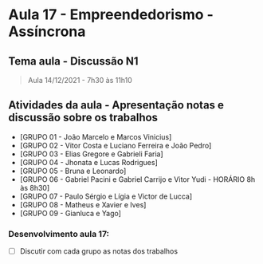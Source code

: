 # Aula 17 - Empreendedorismo - Assíncrona
## Tema aula - Discussão N1
> Aula 14/12/2021 - 7h30 às 11h10
> 
> 
## Atividades da aula - Apresentação notas e discussão sobre os trabalhos
- [GRUPO 01 - João Marcelo e Marcos Vinicius]
- [GRUPO 02 - Vitor Costa e Luciano Ferreira e João Pedro]
- [GRUPO 03 - Elias Gregore e Gabrieli Faria]
- [GRUPO 04 - Jhonata e Lucas Rodrigues]
- [GRUPO 05 - Bruna e Leonardo]
- [GRUPO 06 - Gabriel Pacini e Gabriel Carrijo e Vitor Yudi - HORÁRIO 8h às 8h30]
- [GRUPO 07 - Paulo Sérgio e Lígia e Victor de Lucca]
- [GRUPO 08 - Matheus e Xavier e Ives]
- [GRUPO 09 - Gianluca e Yago]

### Desenvolvimento aula 17: 

- [ ]  Discutir com cada grupo as notas dos trabalhos
